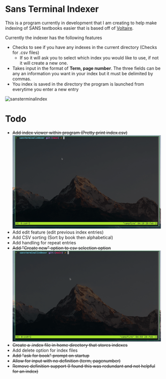 # Sans Terminal Indexer
This is a program currently in development that I am creating to help make indexing of SANS textbooks easier that is based off of [Voltaire](https://voltaire.publickey.io/). 

Currently the indexer has the following features
- Checks to see if you have any indexes in the current directory (Checks for .csv files)
    - If so it will ask you to select which index you would like to use, if not it will create a new one.
- Takes input in the format of **Term, page number**. The three fields can be any an information you want in your index but it must be delimited by commas.
- You index is saved in the directory the program is launched from everytime you enter a new entry

![sansterminalindex](https://user-images.githubusercontent.com/19278569/198133246-16d24198-b968-4beb-8d0e-c7a88ac430c2.png)


# Todo
- ~~Add index viewer within program (Pretty print index.csv)~~
![](indexDisplay.gif)
- Add edit feature (edit previous index entries)
- Add CSV sorting (Sort by book then alphabetical)
- Add handling for repeat entries
- ~~Add "Create new" option to csv selection option~~
![](createCsv.gif)
- ~~Create a .index file in home directory that stores indexes~~
- Add delete option for index files
- ~~Add "ask for book" prompt on startup~~
- ~~Allow for input with no definition (term, pagenumber)~~
- ~~Remove definition support (I found this was redundant and not helpful for an index)~~

